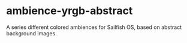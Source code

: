 # ambience-yrgb-abstract
A series different colored ambiences for Sailfish OS, based on abstract background images.
